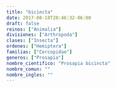 ```yaml
---
title: "bicincta"
date: 2017-08-18T20:46:32-06:00
draft: false
reinos: ["Animalia"]
divisiones: ["Arthropoda"]
clases: ["Insecta"]
ordenes: ["Hemiptera"]
familias: ["Cercopidae"]
generos: ["Prosapia"]
nombre_cientifico: "Prosapia bicincta"
nombre_comun: ""
nombre_ingles: ""
---
```

